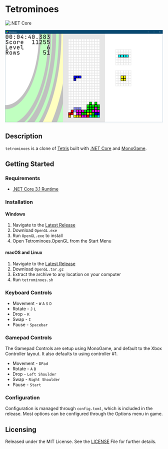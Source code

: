 # Tetrominoes
![.NET Core](https://github.com/joncloud/tetrominoes/workflows/.NET%20Core/badge.svg)

![Screenshot](Screenshot.png)

## Description
`tetrominoes` is a clone of [Tetris][] built with [.NET Core][] and [MonoGame][].

[Tetris]: https://en.wikipedia.org/wiki/Tetris
[.NET Core]: https://dot.net
[MonoGame]: http://www.monogame.net

## Getting Started
### Requirements
* [.NET Core 3.1 Runtime][]

[.NET Core 3.1 Runtime]: https://dot.net

### Installation
#### Windows
1. Navigate to the [Latest Release][]
2. Download `OpenGL.exe`
3. Run `OpenGL.exe` to install
4. Open Tetrominoes.OpenGL from the Start Menu

#### macOS and Linux
1. Navigate to the [Latest Release][]
2. Download `OpenGL.tar.gz`
3. Extract the archive to any location on your computer
4. Run `tetrominoes.sh`

[Latest Release]: https://github.com/joncloud/tetrominoes/releases

### Keyboard Controls
* Movement - `W` `A` `S` `D`
* Rotate - `J` `L`
* Drop - `K`
* Swap - `I`
* Pause - `Spacebar`

### Gamepad Controls
The Gamepad Controls are setup using MonoGame, and default to the Xbox Controller layout. It also defaults to using controller #1.
* Movement - `DPad`
* Rotate - `A` `B`
* Drop - `Left Shoulder`
* Swap - `Right Shoulder`
* Pause - `Start`

### Configuration
Configuration is managed through `config.toml`, which is included in the release. Most options can be configured through the Options menu in game.

## Licensing
Released under the MIT License. See the [LICENSE][] File for further details.

[license]: LICENSE.md
